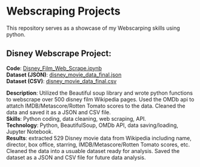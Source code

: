 # Webscraping Projects

This repository serves as a showcase of my Webscarping skills using python.

## Disney Webscrape Project:

**Code**: [Disney_Film_Web_Scrape.ipynb](https://github.com/swb1113/Webscraping_projects/blob/main/Disney_Film_Web_Scrape.ipynb)  
**Dataset (JSON)**: [disney_movie_data_final.json](https://github.com/swb1113/Webscraping_projects/blob/main/disney_movie_data_final.json)  
**Dataset (CSV)**: [disney_movie_data_final.csv](https://github.com/swb1113/Webscraping_projects/blob/main/disney_movie_data_final.csv)  

**Description**: Utilized the Beautiful soup library and wrote python functions to webscrape over 500 disney film Wikipedia pages.
Used the OMDb api to attatch IMDB/Metascore/Rotten Tomato scores to the data. 
Cleaned the data and saved it as a JSON and CSV file.  
**Skills**: Python coding, data cleaning, web scraping, API.  
**Technology**: Python, BeautifulSoup, OMDb API, data saving/loading, Jupyter Notebook.  
**Results**: extracted 529 Disney movie data from Wikipedia including name, director, box office, starring, IMDB/Metascore/Rotten Tomato scores, etc. Cleaned the data into a usuable dataset ready for analysis. Saved the dataset as a JSON and CSV file for future data analysis.   


